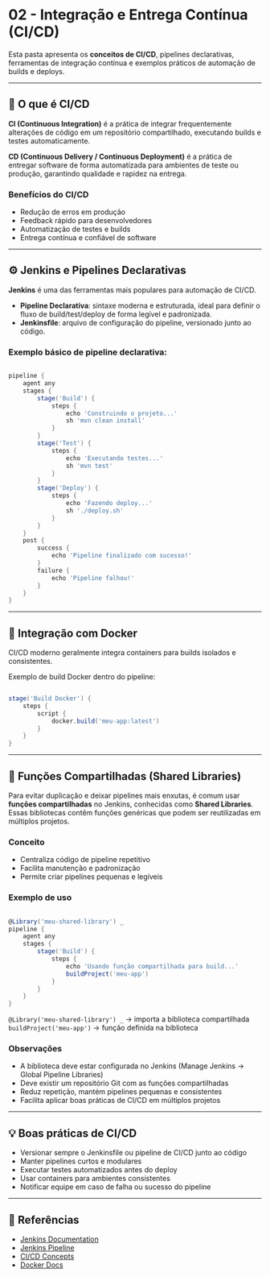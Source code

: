 # 02 - Integração e Entrega Contínua (CI/CD)

Esta pasta apresenta os **conceitos de CI/CD**, pipelines declarativas, ferramentas de integração contínua e exemplos práticos de automação de builds e deploys.

---

## 🎯 O que é CI/CD

**CI (Continuous Integration)** é a prática de integrar frequentemente alterações de código em um repositório compartilhado, executando builds e testes automaticamente.

**CD (Continuous Delivery / Continuous Deployment)** é a prática de entregar software de forma automatizada para ambientes de teste ou produção, garantindo qualidade e rapidez na entrega.

### Benefícios do CI/CD
- Redução de erros em produção  
- Feedback rápido para desenvolvedores  
- Automatização de testes e builds  
- Entrega contínua e confiável de software  

---

## ⚙️ Jenkins e Pipelines Declarativas

**Jenkins** é uma das ferramentas mais populares para automação de CI/CD.  

- **Pipeline Declarativa**: sintaxe moderna e estruturada, ideal para definir o fluxo de build/test/deploy de forma legível e padronizada.  
- **Jenkinsfile**: arquivo de configuração do pipeline, versionado junto ao código.  

### Exemplo básico de pipeline declarativa:

```groovy

pipeline {
    agent any
    stages {
        stage('Build') {
            steps {
                echo 'Construindo o projeto...'
                sh 'mvn clean install'
            }
        }
        stage('Test') {
            steps {
                echo 'Executando testes...'
                sh 'mvn test'
            }
        }
        stage('Deploy') {
            steps {
                echo 'Fazendo deploy...'
                sh './deploy.sh'
            }
        }
    }
    post {
        success {
            echo 'Pipeline finalizado com sucesso!'
        }
        failure {
            echo 'Pipeline falhou!'
        }
    }
}
```

---

## 🐳 Integração com Docker

CI/CD moderno geralmente integra containers para builds isolados e consistentes.

Exemplo de build Docker dentro do pipeline:

```groovy

stage('Build Docker') {
    steps {
        script {
            docker.build('meu-app:latest')
        }
    }
}
```

---

## 🧩 Funções Compartilhadas (Shared Libraries)

Para evitar duplicação e deixar pipelines mais enxutas, é comum usar **funções compartilhadas** no Jenkins, conhecidas como **Shared Libraries**.  
Essas bibliotecas contêm funções genéricas que podem ser reutilizadas em múltiplos projetos.

### Conceito
- Centraliza código de pipeline repetitivo  
- Facilita manutenção e padronização  
- Permite criar pipelines pequenas e legíveis

### Exemplo de uso

```groovy

@Library('meu-shared-library') _
pipeline {
    agent any
    stages {
        stage('Build') {
            steps {
                echo 'Usando função compartilhada para build...'
                buildProject('meu-app')
            }
        }
    }
}

```

`@Library('meu-shared-library') _` → importa a biblioteca compartilhada
`buildProject('meu-app')` → função definida na biblioteca

### Observações

- A biblioteca deve estar configurada no Jenkins (Manage Jenkins → Global Pipeline Libraries)
- Deve existir um repositório Git com as funções compartilhadas
- Reduz repetição, mantém pipelines pequenas e consistentes
- Facilita aplicar boas práticas de CI/CD em múltiplos projetos

---

## 💡 Boas práticas de CI/CD

- Versionar sempre o Jenkinsfile ou pipeline de CI/CD junto ao código
- Manter pipelines curtos e modulares
- Executar testes automatizados antes do deploy
- Usar containers para ambientes consistentes
- Notificar equipe em caso de falha ou sucesso do pipeline

---

## 🔗 Referências

- [Jenkins Documentation](https://www.jenkins.io/doc/)  
- [Jenkins Pipeline](https://www.jenkins.io/doc/book/pipeline/)  
- [CI/CD Concepts](https://martinfowler.com/articles/continuousIntegration.html)  
- [Docker Docs](https://docs.docker.com/)
